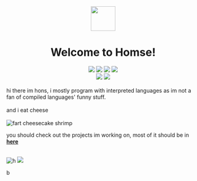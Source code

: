 <div align="center"><span><img src="https://c.tenor.com/gSmJEv_z2O4AAAAd/snine-snine19.gif" width="64"/></span></div>
<h1 align="center">Welcome to Homse!</h1>
<div align="center">
<img src="https://komarev.com/ghpvc/?username=honsda&style=flat&color=blueviolet&label=fans that viewed profile"/> 
<img src="https://img.shields.io/badge/Status-dead-critical"/>
<img src="https://img.shields.io/badge/结晶度qq-informational"/>
<img src="https://img.shields.io/badge/git结晶度qq-green"/>
<br>
<img src="https://img.shields.io/badge/certified-spaghetti%20dev-informational?style=for-the-badge"/>
<img src="https://img.shields.io/badge/-real%20hons-cb00ff?style=for-the-badge"/>
<br>
 <br>
</div>
hi there im hons, i mostly program with interpreted languages as im not a fan of compiled languages' funny stuff.
<br>
<br>
and i eat cheese <br>

<br>
<img src="https://cdn.discordapp.com/attachments/772910297350275092/844196915636731904/unknown.png" alt="fart cheesecake shrimp"/><span></span>
<p>you should check out the projects im working on, most of it should be in <b><a href="https://honsda.github.io">here</a></b></p>
<br>
<img src="https://github-readme-stats.vercel.app/api?username=honsda&count_private=true&show_icons=true&theme=midnight-purple&hide_border=true" alt="h"/>
<img src="https://github-readme-stats.vercel.app/api/top-langs/?username=honsda&layout=compact&theme=midnight-purple&hide_border=true"/>

b
